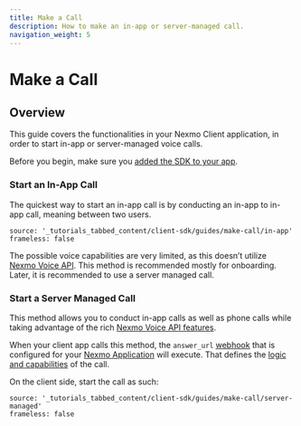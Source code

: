 ```yaml
---
title: Make a Call
description: How to make an in-app or server-managed call.
navigation_weight: 5
---
```


# Make a Call

## Overview

This guide covers the functionalities in your Nexmo Client application, in order to start in-app or server-managed voice calls.

Before you begin, make sure you [added the SDK to your app](/client-sdk/setup/add-sdk-to-your-app).


### Start an In-App Call

The quickest way to start an in-app call is by conducting an in-app to in-app call, meaning between two users.

```tabbed_content
source: '_tutorials_tabbed_content/client-sdk/guides/make-call/in-app'
frameless: false
```

The possible voice capabilities are very limited, as this doesn’t utilize [Nexmo Voice API](/voice/voice-api/overview). This method is recommended mostly for onboarding. Later, it is recommended to use a server managed call.

### Start a Server Managed Call

This method allows you to conduct in-app calls as well as phone calls while taking advantage of the rich [Nexmo Voice API features](/voice/voice-api/overview).

When your client app calls this method, the `answer_url` [webhook](/concepts/guides/webhooks) that is configured for your [Nexmo Application](/concepts/guides/applications) will execute. That defines the [logic and capabilities](/voice/voice-api/ncco-reference) of the call.

On the client side, start the call as such:

```tabbed_content
source: '_tutorials_tabbed_content/client-sdk/guides/make-call/server-managed'
frameless: false
```